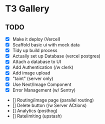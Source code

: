 # T3 Gallery

## TODO

- [x] Make it deploy (Vercel)
- [x] Scaffold basic ui with mock data
- [x] Tidy up build process
- [x] Actually set up Database (vercel postgres)
- [x] Attach a database to UI
- [x] Add Authentication (/w clerk)
- [x] Add image upload
- [x] "taint" (server only)
- [x] Use Next/Image Component
- [x] Error Management (w/ Sentry)
- [] Routing/image page (parallel routing)
- [] Delete button (/w Server ACtions)
- [] Analytics (posthog)
- [] Ratelimiting (upstash)
